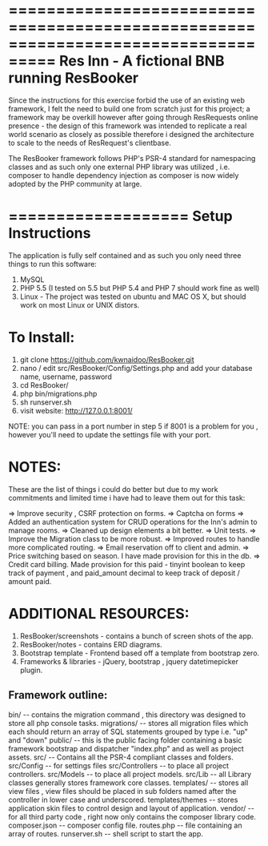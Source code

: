 ===================================================================================
Res Inn - A fictional BNB running ResBooker 
===================================================================================

Since the instructions for this exercise forbid the use of an existing web framework, I felt the need to build one from scratch just for this project; a framework may be 
overkill however after going through ResRequests online presence - the design of this framework was intended to replicate a real world scenario as closely as possible therefore i designed the architecture to scale to the needs of ResRequest's clientbase.

The ResBooker framework follows PHP's PSR-4 standard for namespacing classes and as such only one external PHP library was utilized , i.e. composer to handle dependency 
injection as composer is now widely adopted by the PHP community at large.

===================
Setup Instructions
===================

The application is fully self contained and as such you only need three things to run this software:

1. MySQL
2. PHP 5.5 (I tested on 5.5 but PHP 5.4 and PHP 7 should work fine as well)
3. Linux - The project was tested on ubuntu and MAC OS X, but should work on most Linux or UNIX distors.


To Install:
==========

1. git clone https://github.com/kwnaidoo/ResBooker.git
2. nano / edit src/ResBooker/Config/Settings.php and add your database name, username, password 
3. cd ResBooker/
4. php bin/migrations.php 
5. sh runserver.sh
6. visit website: http://127.0.0.1:8001/

NOTE: you can pass in a port number in step 5 if 8001 is a problem for you , however you'll need to update the settings file with your port.


NOTES:
==========

These are the list of things i could do better but due to my work commitments and limited time i have had to leave them out for this task:

=> Improve security , CSRF protection on forms.
=> Captcha on forms
=> Added an authentication system for CRUD operations for the Inn's admin to manage rooms.
=> Cleaned up design elements a bit better.
=> Unit tests.
=> Improve the Migration class to be more robust.
=> Improved routes to handle more complicated routing.
=> Email reservation off to client and admin.
=> Price switching based on season. I have made provision for this in the db.
=> Credit card billing. Made provision for this paid - tinyint boolean to keep track
   of payment , and paid_amount decimal to keep track of deposit / amount paid.


ADDITIONAL RESOURCES:
====================

1. ResBooker/screenshots - contains a bunch of screen shots of the app.
2. ResBooker/notes - contains ERD diagrams.
3. Bootstrap template - Frontend based off a template from bootstrap zero.
4. Frameworks & libraries - jQuery, bootstrap , jquery datetimepicker plugin.

Framework outline:
-----------------

bin/ -- contains the migration command , this directory was designed to store all php console tasks.
migrations/ -- stores all migration files which each should return an array of SQL statements grouped by type i.e. "up" and "down"
public/ -- this is the public facing folder containing a basic framework bootstrap and dispatcher "index.php" and as well as project assets.
src/ -- Contains all the PSR-4 compliant classes and folders.
src/Config -- for settings files
src/Controllers -- to place all project controllers.
src/Models -- to place all project models.
src/Lib -- all Library classes generally stores framework core classes.
templates/ -- stores all view files , view files should be placed in sub folders named after the controller in lower case and underscored.
templates/themes -- stores application skin files to control design and layout of application.
vendor/  -- for all third party code , right now only contains the composer library code.
composer.json -- composer config file.
routes.php -- file containing an array of routes.
runserver.sh -- shell script to start the app.
